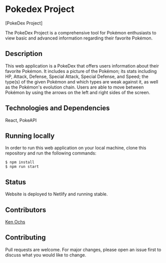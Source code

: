 # Pokedex Project

[PokeDex Project]

The PokeDex Project is a comprehensive tool for Pokémon enthusiasts to view basic and advanced information regarding their favorite Pokémon.

## Description

This web application is a PokeDex that offers users information about their favorite Pokémon. It includes a picture of the Pokémon; its stats including HP, Attack, Defense, Special Attack, Special Defense, and Speed; the type(s) of the given Pokémon and which types are weak against it, as well as the Pokémon's evolution chain. Users are able to move between Pokémon by using the arrows on the left and right sides of the screen.

## Technologies and Dependencies

React, PokeAPI

## Running locally

In order to run this web application on your local machine, clone this repository and run the following commands:

```
$ npm install
$ npm run start
```

## Status

Website is deployed to Netlify and running stable.

## Contributors

[Ken Ochs](https://github.com/kennetha926)

## Contributing

Pull requests are welcome. For major changes, please open an issue first to discuss what you would like to change.
